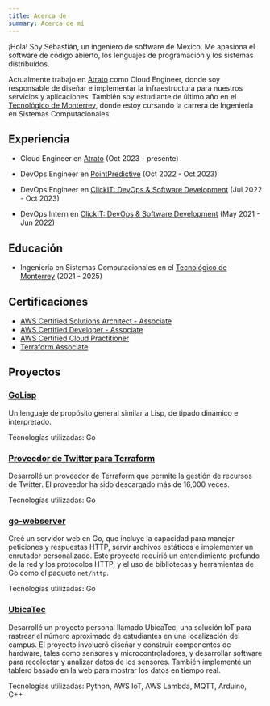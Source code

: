 ```yaml
---
title: Acerca de
summary: Acerca de mí
---
```


¡Hola! Soy Sebastián, un ingeniero de software de México. Me apasiona el software de código abierto, los lenguajes de programación y los sistemas distribuidos.

Actualmente trabajo en [Atrato](https:/atratopago.com) como Cloud Engineer, donde soy responsable de diseñar e implementar la infraestructura para nuestros servicios y aplicaciones. También soy estudiante de último año en el [Tecnológico de Monterrey](https://tec.mx), donde estoy cursando la carrera de Ingeniería en Sistemas Computacionales.

## Experiencia

- Cloud Engineer en [Atrato](https://atratopago.com) (Oct 2023 - presente)

- DevOps Engineer en [PointPredictive](https://pointpredictive.com) (Oct 2022 - Oct 2023)

- DevOps Engineer en [ClickIT: DevOps & Software Development](https://clickittech.com) (Jul 2022 - Oct 2023)

- DevOps Intern en [ClickIT: DevOps & Software Development](https://clickittech.com) (May 2021 - Jun 2022)

## Educación

- Ingeniería en Sistemas Computacionales en el [Tecnológico de Monterrey](https://tec.mx) (2021 - 2025)

## Certificaciones

- [AWS Certified Solutions Architect - Associate](https://www.credly.com/badges/7f688363-88ff-42f4-9699-d33af0dd85fb/public_url)
- [AWS Certified Developer - Associate](https://www.credly.com/badges/9ba50f0c-74a4-4eea-8bec-8a8dbfd95e3d/public_url)
- [AWS Certified Cloud Practitioner](https://www.credly.com/badges/ee9166c9-7fbc-4fab-be8c-5343c04beedf/public_url)
- [Terraform Associate](https://www.credly.com/badges/ebda05b7-afcf-45d3-b341-66d1e32a5d95/public_url)


## Proyectos


### [GoLisp](https://github.com/sebastianmarines/golisp)

Un lenguaje de propósito general similar a Lisp, de tipado dinámico e interpretado.

Tecnologías utilizadas: Go

### [Proveedor de Twitter para Terraform](https://github.com/sebastianmarines/terraform-provider-twitter)

Desarrollé un proveedor de Terraform que permite la gestión de recursos de Twitter. El proveedor ha sido descargado más de 16,000 veces.

Tecnologías utilizadas: Go

### [go-webserver](https://github.com/sebastianmarines/go-webserver)

Creé un servidor web en Go, que incluye la capacidad para manejar peticiones y respuestas HTTP, servir archivos estáticos e implementar un enrutador personalizado. Este proyecto requirió un entendimiento profundo de la red y los protocolos HTTP, y el uso de bibliotecas y herramientas de Go como el paquete `net/http`.

Tecnologías utilizadas: Go

### [UbicaTec](https://github.com/sebastianmarines/ubicatec)

Desarrollé un proyecto personal llamado UbicaTec, una solución IoT para rastrear el número aproximado de estudiantes en una localización del campus. El proyecto involucró diseñar y construir componentes de hardware, tales como sensores y microcontroladores, y desarrollar software para recolectar y analizar datos de los sensores. También implementé un tablero basado en la web para mostrar los datos en tiempo real.

Tecnologías utilizadas: Python, AWS IoT, AWS Lambda, MQTT, Arduino, C++